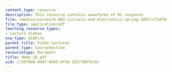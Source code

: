 ```yaml
---
content_type: resource
description: This resource contains waveforms of RC response.
file: /media/courses/6-002-circuits-and-electronics-spring-2007/c73df9e08d970dd50f5d2d273067ec0c_demo_26.pdf
file_type: application/pdf
learning_resource_types:
- Lecture Videos
ocw_type: OCWFile
parent_title: Video Lectures
parent_type: CourseSection
resourcetype: Document
title: demo_26.pdf
uid: c73df9e0-8d97-0dd5-0f5d-2d273067ec0c
---
```

